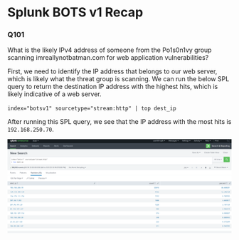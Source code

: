 # Splunk BOTS v1 Recap

### Q101
What is the likely IPv4 address of someone from the Po1s0n1vy group scanning imreallynotbatman.com for web application vulnerabilities?

First, we need to identify the IP address that belongs to our web server, which is likely what the threat group is scanning. We can run the below SPL query to return the destination IP address with the highest hits, which is likely indicative of a web server.

`
index="botsv1" sourcetype="stream:http"
| top dest_ip
`

After running this SPL query, we see that the IP address with the most hits is `192.168.250.70`.

![ss1](./botsv1/images/ss1.png)